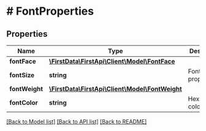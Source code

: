 # # FontProperties

## Properties

Name | Type | Description | Notes
------------ | ------------- | ------------- | -------------
**fontFace** | [**\FirstData\FirstApi\Client\Model\FontFace**](FontFace.md) |  | [optional] 
**fontSize** | **string** | Font size property. | [optional] 
**fontWeight** | [**\FirstData\FirstApi\Client\Model\FontWeight**](FontWeight.md) |  | [optional] 
**fontColor** | **string** | Hexadecimal color value. | [optional] 

[[Back to Model list]](../../README.md#documentation-for-models) [[Back to API list]](../../README.md#documentation-for-api-endpoints) [[Back to README]](../../README.md)


